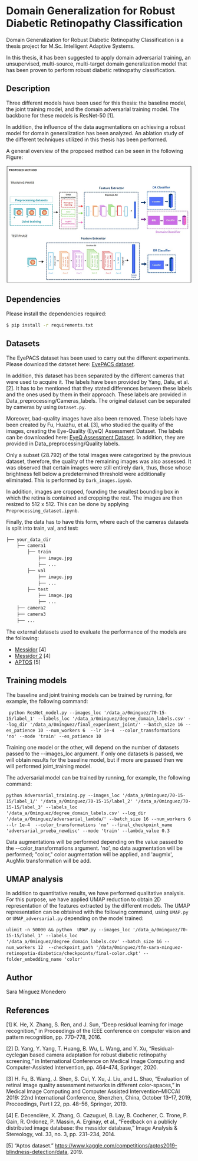 # Domain Generalization for Robust Diabetic Retinopathy Classification
Domain Generalization for Robust Diabetic Retinopathy Classification is a thesis project for M.Sc. Intelligent Adaptive Systems.

In this thesis, it has been suggested to apply domain adversarial training, an unsupervised, multi-source, multi-target domain generalization model that has been proven to perform robust diabetic retinopathy classification.

## Description
Three different models have been used for this thesis: the baseline model, the joint training model, and the domain adversarial training model. The backbone for these models is ResNet-50 [1].  

In addition, the influence of the data augmentations on achieving a robust model for domain generalization has been analyzed. An ablation study of the different techniques utilized in this thesis has been performed.

A general overview of the proposed method can be seen in the following Figure: 

![Image](Images/Proposed_method.jpg)


## Dependencies 

Please install the dependencies required:

```bash
$ pip install -r requirements.txt
```

## Datasets 

The EyePACS dataset has been used to carry out the different experiments. Please download the dataset here: [EyePACS dataset](https://www.kaggle.com/competitions/diabetic-retinopathy-detection/data).

In addition, this dataset has been separated by the different cameras that were used to acquire it. The labels have been provided by Yang, Dalu, et al. [2]. It has to be mentioned that they stated differences between these labels and the ones used by them in their approach. These labels are provided in Data_preprocessing/Cameras_labels. The original dataset can be separated by cameras by using `Dataset.py`.

Moreover, bad-quality images have also been removed. These labels have been created by Fu, Huazhu, et al. [3], who studied the quality of the images, creating the Eye-Quality (EyeQ) Assessment Dataset. The labels can be downloaded here: [EyeQ Assessment Dataset](https://github.com/HzFu/EyeQ/tree/master/data). In addition, they are provided in Data_preprocessing/Quality labels. 

Only a subset (28.792) of the total images were categorized by the previous dataset, therefore, the quality of the remaining images was also assessed. It was observed that certain images were still entirely dark, thus, those whose brightness fell below a predetermined threshold were additionally eliminated. This is performed by `Dark_images.ipynb`. 

In addition, images are cropped, founding the smallest bounding box in which the retina is contained and cropping the rest. The images are then resized to 512 x 512. This can be done by applying `Preprocessing_dataset.ipynb`.

Finally, the data has to have this form, where each of the cameras datasets is split into train, val, and test: 

```bash
├── your_data_dir
    ├── camera1
        ├── train
            ├── image.jpg
            ├── ...
        ├── val
            ├── image.jpg
            ├── ...
        ├── test
            ├── image.jpg
            ├── ...
    ├── camera2
    ├── camera3
    ├── ...
```
The external datasets used to evaluate the performance of the models are the following: 
* [Messidor](https://www.adcis.net/en/third-party/messidor/) [4]
* [Messidor 2](https://www.adcis.net/en/third-party/messidor2/) [4]
* [APTOS](https://www.kaggle.com/competitions/aptos2019-blindness-detection/data) [5]


## Training models
The baseline and joint training models can be trained by running, for example, the following command:  
```
 python ResNet_model.py --images_loc '/data_a/0minguez/70-15-15/label_1' --labels_loc '/data_a/0minguez/degree_domain_labels.csv' --log_dir '/data_a/0minguez/final_experiment_joint/' --batch_size 16 --es_patience 10 --num_workers 6  --lr 1e-4  --color_transformations 'no' --mode 'train' --es_patience 10 
```
Training one model or the other, will depend on the number of datasets passed to the --images_loc argument. If only one datasets is passed, we will obtain results for the baseline model, but if more are passed then we will performed joint_training model. 

The adversarial model can be trained by running, for example, the following command:

```
python Adversarial_training.py --images_loc '/data_a/0minguez/70-15-15/label_1/' '/data_a/0minguez/70-15-15/label_2' '/data_a/0minguez/70-15-15/label_3' --labels_loc '/data_a/0minguez/degree_domain_labels.csv' --log_dir '/data_a/0minguez/adversarial_lambda/' --batch_size 16 --num_workers 6  --lr 1e-4  --color_transformations 'no' --final_checkpoint_name 'adversarial_prueba_newdisc' --mode 'train' --lambda_value 0.3
```

Data augmentations will be performed depending on the value passed to the --color_transformations argument. 'no', no data augmentation will be performed; "color,"  color augmentation will be applied, and 'augmix', AugMix transformation will be add.

## UMAP analysis
In addition to quantitative results, we have performed qualitative analysis. For this purpose, we have applied UMAP reduction to obtain 2D representation of the features extracted by the different models. 
The UMAP representation can be obtained with the following command, using `UMAP.py` or `UMAP_adversarial.py` depending on the model trained: 

```
ulimit -n 50000 && python  UMAP.py --images_loc '/data_a/0minguez/70-15-15/label_1' --labels_loc '/data_a/0minguez/degree_domain_labels.csv' --batch_size 16 --num_workers 12  --checkpoint_path '/data/0minguez/tfm-sara-minguez-retinopatia-diabetica/checkpoints/final-color.ckpt' --folder_embedding_name 'color'
```

## Author
Sara Mínguez Monedero

## References 
[1] K. He, X. Zhang, S. Ren, and J. Sun, “Deep residual learning for image recognition,” in Proceedings of the IEEE conference on computer vision and pattern recognition, pp. 770–778, 2016.

[2] D. Yang, Y. Yang, T. Huang, B. Wu, L. Wang, and Y. Xu, “Residual-cyclegan based camera adaptation for robust diabetic retinopathy screening,” in International Conference on Medical Image Computing and Computer-Assisted Intervention, pp. 464–474, Springer, 2020.

[3] H. Fu, B. Wang, J. Shen, S. Cui, Y. Xu, J. Liu, and L. Shao, “Evaluation of retinal image quality assessment networks in different color-spaces,” in Medical Image Computing and Computer Assisted Intervention–MICCAI 2019: 22nd International Conference, Shenzhen, China, October 13–17, 2019, Proceedings, Part I 22, pp. 48–56, Springer, 2019.

[4] E. Decencière, X. Zhang, G. Cazuguel, B. Lay, B. Cochener, C. Trone, P. Gain, R. Ordonez, P. Massin, A. Erginay, et al., “Feedback on a publicly distributed image database: the messidor database,” Image Analysis & Stereology, vol. 33, no. 3, pp. 231–234, 2014.

[5] “Aptos dataset.” https://www.kaggle.com/competitions/aptos2019-blindness-detection/data, 2019.

